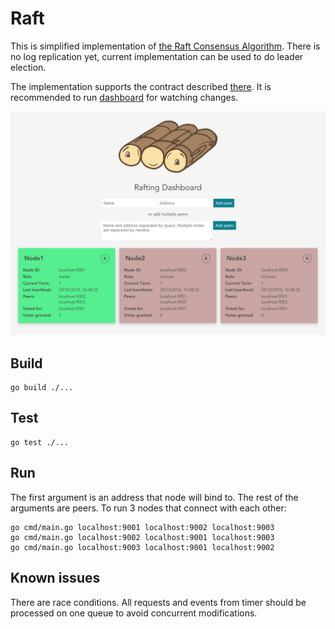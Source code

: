 # Raft

This is simplified implementation of [the Raft Consensus Algorithm](https://raft.github.io/).
There is no log replication yet, current implementation can be used to do leader election.

The implementation supports the contract described [there](https://github.com/pbetkier/rafting).
It is recommended to run [dashboard](https://github.com/pbetkier/rafting/tree/master/rafting-dashboard) for watching changes.

![Dashboard](dashboard.png)

## Build
```
go build ./...
```

## Test
```
go test ./...
```

## Run
The first argument is an address that node will bind to. The rest of the arguments are peers.
To run 3 nodes that connect with each other:
```
go cmd/main.go localhost:9001 localhost:9002 localhost:9003
go cmd/main.go localhost:9002 localhost:9001 localhost:9003
go cmd/main.go localhost:9003 localhost:9001 localhost:9002
``` 

## Known issues
There are race conditions. All requests and events from timer should be processed on one queue to avoid concurrent modifications.
